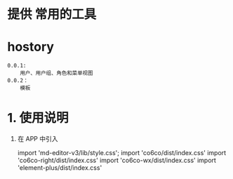 # 提供 常用的工具

# hostory

```
0.0.1:
    用户、用户组、角色和菜单视图
0.0.2：
    模板
```

# 1. 使用说明

1. 在 APP 中引入

   import 'md-editor-v3/lib/style.css';
   import 'co6co/dist/index.css'
   import 'co6co-right/dist/index.css'
   import 'co6co-wx/dist/index.css'
   import 'element-plus/dist/index.css'
